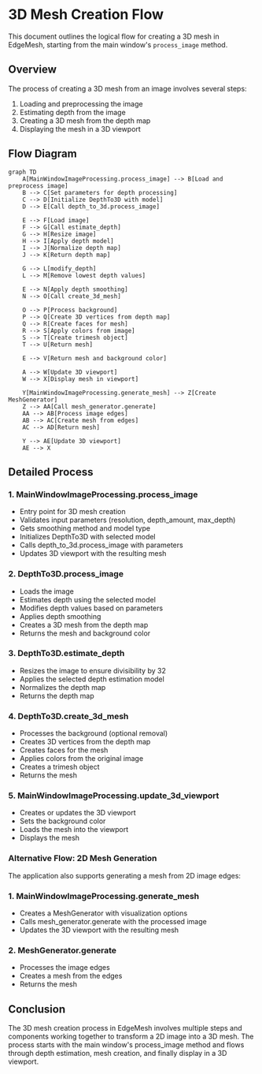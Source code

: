 # 3D Mesh Creation Flow

This document outlines the logical flow for creating a 3D mesh in EdgeMesh, starting from the main window's `process_image` method.

## Overview

The process of creating a 3D mesh from an image involves several steps:
1. Loading and preprocessing the image
2. Estimating depth from the image
3. Creating a 3D mesh from the depth map
4. Displaying the mesh in a 3D viewport

## Flow Diagram

```mermaid
graph TD
    A[MainWindowImageProcessing.process_image] --> B[Load and preprocess image]
    B --> C[Set parameters for depth processing]
    C --> D[Initialize DepthTo3D with model]
    D --> E[Call depth_to_3d.process_image]
    
    E --> F[Load image]
    F --> G[Call estimate_depth]
    G --> H[Resize image]
    H --> I[Apply depth model]
    I --> J[Normalize depth map]
    J --> K[Return depth map]
    
    G --> L[modify_depth]
    L --> M[Remove lowest depth values]
    
    E --> N[Apply depth smoothing]
    N --> O[Call create_3d_mesh]
    
    O --> P[Process background]
    P --> Q[Create 3D vertices from depth map]
    Q --> R[Create faces for mesh]
    R --> S[Apply colors from image]
    S --> T[Create trimesh object]
    T --> U[Return mesh]
    
    E --> V[Return mesh and background color]
    
    A --> W[Update 3D viewport]
    W --> X[Display mesh in viewport]
    
    Y[MainWindowImageProcessing.generate_mesh] --> Z[Create MeshGenerator]
    Z --> AA[Call mesh_generator.generate]
    AA --> AB[Process image edges]
    AB --> AC[Create mesh from edges]
    AC --> AD[Return mesh]
    
    Y --> AE[Update 3D viewport]
    AE --> X
```

## Detailed Process

### 1. MainWindowImageProcessing.process_image
- Entry point for 3D mesh creation
- Validates input parameters (resolution, depth_amount, max_depth)
- Gets smoothing method and model type
- Initializes DepthTo3D with selected model
- Calls depth_to_3d.process_image with parameters
- Updates 3D viewport with the resulting mesh

### 2. DepthTo3D.process_image
- Loads the image
- Estimates depth using the selected model
- Modifies depth values based on parameters
- Applies depth smoothing
- Creates a 3D mesh from the depth map
- Returns the mesh and background color

### 3. DepthTo3D.estimate_depth
- Resizes the image to ensure divisibility by 32
- Applies the selected depth estimation model
- Normalizes the depth map
- Returns the depth map

### 4. DepthTo3D.create_3d_mesh
- Processes the background (optional removal)
- Creates 3D vertices from the depth map
- Creates faces for the mesh
- Applies colors from the original image
- Creates a trimesh object
- Returns the mesh

### 5. MainWindowImageProcessing.update_3d_viewport
- Creates or updates the 3D viewport
- Sets the background color
- Loads the mesh into the viewport
- Displays the mesh

### Alternative Flow: 2D Mesh Generation

The application also supports generating a mesh from 2D image edges:

### 1. MainWindowImageProcessing.generate_mesh
- Creates a MeshGenerator with visualization options
- Calls mesh_generator.generate with the processed image
- Updates the 3D viewport with the resulting mesh

### 2. MeshGenerator.generate
- Processes the image edges
- Creates a mesh from the edges
- Returns the mesh

## Conclusion

The 3D mesh creation process in EdgeMesh involves multiple steps and components working together to transform a 2D image into a 3D mesh. The process starts with the main window's process_image method and flows through depth estimation, mesh creation, and finally display in a 3D viewport.